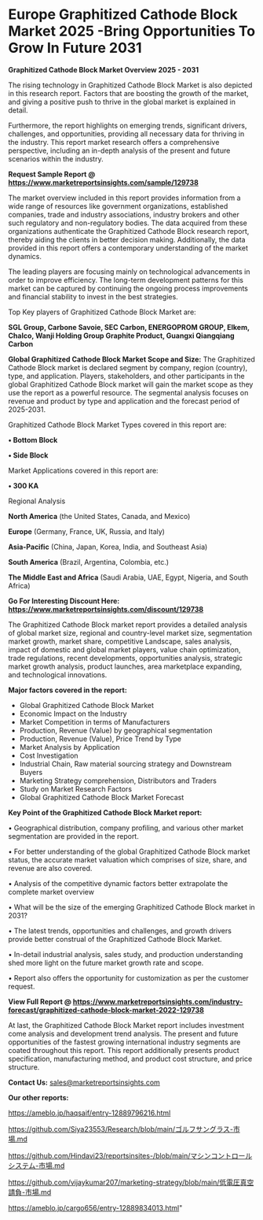 # Europe Graphitized Cathode Block Market 2025 -Bring Opportunities To Grow In Future 2031

<Strong> Graphitized Cathode Block Market Overview 2025 - 2031</strong>

The rising technology in Graphitized Cathode Block Market is also depicted in this research report. Factors that are boosting the growth of the market, and giving a positive push to thrive in the global market is explained in detail.

Furthermore, the report highlights on emerging trends, significant drivers, challenges, and opportunities, providing all necessary data for thriving in the industry. This report market research offers a comprehensive perspective, including an in-depth analysis of the present and future scenarios within the industry.

<strong>Request Sample Report @ <a href=https://www.marketreportsinsights.com/sample/129738>https://www.marketreportsinsights.com/sample/129738</a></strong>

The market overview included in this report provides information from a wide range of resources like government organizations, established companies, trade and industry associations, industry brokers and other such regulatory and non-regulatory bodies. The data acquired from these organizations authenticate the Graphitized Cathode Block research report, thereby aiding the clients in better decision making. Additionally, the data provided in this report offers a contemporary understanding of the market dynamics.

The leading players are focusing mainly on technological advancements in order to improve efficiency. The long-term development patterns for this market can be captured by continuing the ongoing process improvements and financial stability to invest in the best strategies.

Top Key players of Graphitized Cathode Block Market are:

<strong>SGL Group, Carbone Savoie, SEC Carbon, ENERGOPROM GROUP, Elkem, Chalco, Wanji Holding Group Graphite Product, Guangxi Qiangqiang Carbon</strong>

<strong><b>Global Graphitized Cathode Block Market Scope and Size:</b></strong>
The Graphitized Cathode Block market is declared segment by company, region (country), type, and application. Players, stakeholders, and other participants in the global Graphitized Cathode Block market will gain the market scope as they use the report as a powerful resource. The segmental analysis focuses on revenue and product by type and application and the forecast period of 2025-2031.

Graphitized Cathode Block Market Types covered in this report are:

<strong>• Bottom Block

• Side Block</strong>

Market Applications covered in this report are:

<strong>• 300 KA</strong> 

Regional Analysis

<strong>North America</strong> (the United States, Canada, and Mexico)

<strong>Europe</strong> (Germany, France, UK, Russia, and Italy)

<strong>Asia-Pacific</strong> (China, Japan, Korea, India, and Southeast Asia)

<strong>South America</strong> (Brazil, Argentina, Colombia, etc.)

<strong>The Middle East and Africa</strong> (Saudi Arabia, UAE, Egypt, Nigeria, and South Africa)

<strong>Go For Interesting Discount Here: <a href=https://www.marketreportsinsights.com/discount/129738>https://www.marketreportsinsights.com/discount/129738</a></strong>

The Graphitized Cathode Block market report provides a detailed analysis of global market size, regional and country-level market size, segmentation market growth, market share, competitive Landscape, sales analysis, impact of domestic and global market players, value chain optimization, trade regulations, recent developments, opportunities analysis, strategic market growth analysis, product launches, area marketplace expanding, and technological innovations.

<strong><b>Major factors covered in the report:</b></strong>
<ul>
  <li>Global Graphitized Cathode Block Market </li>
  <li>Economic Impact on the Industry</li>
  <li>Market Competition in terms of Manufacturers</li>
  <li>Production, Revenue (Value) by geographical segmentation</li>
  <li>Production, Revenue (Value), Price Trend by Type</li>
  <li>Market Analysis by Application</li>
  <li>Cost Investigation</li>
  <li>Industrial Chain, Raw material sourcing strategy and Downstream Buyers</li>
  <li>Marketing Strategy comprehension, Distributors and Traders</li>
  <li>Study on Market Research Factors</li>
  <li>Global Graphitized Cathode Block Market Forecast</li>
</ul>

<strong><b>Key Point of the Graphitized Cathode Block Market report:</b></strong>

• Geographical distribution, company profiling, and various other market segmentation are provided in the report.

• For better understanding of the global Graphitized Cathode Block market status, the accurate market valuation which comprises of size, share, and revenue are also covered.

• Analysis of the competitive dynamic factors better extrapolate the complete market overview

• What will be the size of the emerging Graphitized Cathode Block market in 2031?

• The latest trends, opportunities and challenges, and growth drivers provide better construal of the Graphitized Cathode Block Market.

• In-detail industrial analysis, sales study, and production understanding shed more light on the future market growth rate and scope.

• Report also offers the opportunity for customization as per the customer request.

<strong><b>View Full Report @ <a href=https://www.marketreportsinsights.com/industry-forecast/graphitized-cathode-block-market-2022-129738>https://www.marketreportsinsights.com/industry-forecast/graphitized-cathode-block-market-2022-129738</a></b></strong>


At last, the Graphitized Cathode Block Market report includes investment come analysis and development trend analysis. The present and future opportunities of the fastest growing international industry segments are coated throughout this report. This report additionally presents product specification, manufacturing method, and product cost structure, and price structure.

<strong>Contact Us:</strong>
sales@marketreportsinsights.com

<strong>Our other reports:</strong>

<a href=https://ameblo.jp/haqsaif/entry-12889796216.html>https://ameblo.jp/haqsaif/entry-12889796216.html</a>

<a href=https://github.com/Siya23553/Research/blob/main/ゴルフサングラス-市場.md>https://github.com/Siya23553/Research/blob/main/ゴルフサングラス-市場.md</a>

<a href=https://github.com/Hindavi23/reportsinsites-/blob/main/マシンコントロールシステム-市場.md>https://github.com/Hindavi23/reportsinsites-/blob/main/マシンコントロールシステム-市場.md</a>

<a href=https://github.com/vijaykumar207/marketing-strategy/blob/main/低電圧真空請負-市場.md>https://github.com/vijaykumar207/marketing-strategy/blob/main/低電圧真空請負-市場.md</a>

<a href=https://ameblo.jp/cargo656/entry-12889834013.html>https://ameblo.jp/cargo656/entry-12889834013.html</a>"
